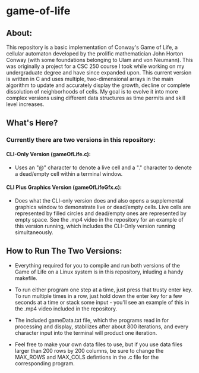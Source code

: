 # game-of-life
## About:
This repository is a basic implementation of Conway's Game of Life, a cellular automaton developed by the prolific mathematician John Horton Conway (with some foundations belonging to Ulam and von Neumann). This was originally a project for a CSC 250 course I took while working on my undergraduate degree and have since expanded upon. This current version is written in C and uses multiple, two-dimensional arrays in the main algorithm to update and accurately display the growth, decline or complete dissolution of neighborhoods of cells. My goal is to evolve it into more complex versions using different data structures as time permits and skill level increases.     


## What's Here?
### Currently there are two versions in this repository:

#### CLI-Only Version (gameOfLife.c): 
* Uses an "@" character to denote a live cell and a "." character to denote a dead/empty cell within a terminal window.

#### CLI Plus Graphics Version (gameOfLifeGfx.c): 
* Does what the CLI-only version does and also opens a supplemental graphics window to demonstrate live or dead/empty cells. Live cells are represented by filled circles and dead/empty ones are represented by empty space. See the .mp4 video in the repository for an example of this version running, which includes the CLI-Only version running simultaneously.  


## How to Run The Two Versions:
* Everything required for you to compile and run both versions of the Game of Life on a Linux system is in this repository, inluding a handy makefile.
 
* To run either program one step at a time, just press that trusty enter key. To run multiple times in a row, just hold down the enter key for a few seconds at a time or stack some input - you'll see an example of this in the .mp4 video included in the repository.
 
* The included gameData.txt file, which the programs read in for processing and display, stabilizes after about 800 iterations, and every character input into the terminal will product one iteration.
 
* Feel free to make your own data files to use, but if you use data files larger than 200 rows by 200 columns, be sure to change the MAX_ROWS and MAX_COLS defintions in the .c file for the corresponding program.


                 
